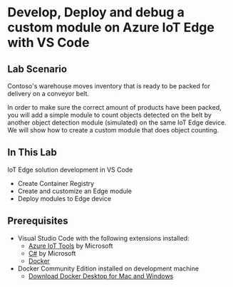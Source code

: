 # Develop, Deploy and debug a custom module on Azure IoT Edge with VS Code

## Lab Scenario

Contoso's warehouse moves inventory that is ready to be packed for delivery on a conveyor belt.

In order to make sure the correct amount of products have been packed, you will add a simple module to count objects detected on the belt by another object detection module (simulated) on the same IoT Edge device. We will show how to create a custom module that does object counting.

## In This Lab

IoT Edge solution development in VS Code

- Create Container Registry
- Create and customize an Edge module
- Deploy modules to Edge device

## Prerequisites

- Visual Studio Code with the following extensions installed:
  - [Azure IoT Tools](https://marketplace.visualstudio.com/items?itemName=vsciot-vscode.azure-iot-tools) by Microsoft
  - [C#](https://marketplace.visualstudio.com/items?itemName=ms-vscode.csharp) by Microsoft
  - [Docker](https://marketplace.visualstudio.com/items?itemName=ms-azuretools.vscode-docker)
- Docker Community Edition installed on development machine
  - [Download Docker Desktop for Mac and Windows](https://www.docker.com/products/docker-desktop)
